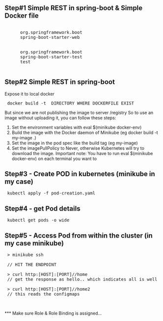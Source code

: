 ## Step#1 Simple REST in spring-boot & Simple Docker file

<pre>
 <dependency>
      <groupId>org.springframework.boot</groupId>
      <artifactId>spring-boot-starter-web</artifactId>
  </dependency>
  <dependency>
      <groupId>org.springframework.boot</groupId>
      <artifactId>spring-boot-starter-test</artifactId>
      <scope>test</scope>
  </dependency>
</pre>

## Step#2 Simple REST in spring-boot
Expose it to local docker 
<pre>
 docker build -t <MY_IMAG_NAME> DIRECTORY_WHERE_DOCKERFILE_EXIST
</pre>

But since we are not publishing the image to server /registry 
So to use an image without uploading it, you can follow these steps:
1. Set the environment variables with eval $(minikube docker-env)
2. Build the image with the Docker daemon of Minikube (eg docker build -t my-image .)
3. Set the image in the pod spec like the build tag (eg my-image)
4. Set the imagePullPolicy to Never, otherwise Kubernetes will try to download the image.
Important note: You have to run eval $(minikube docker-env) on each terminal you want to

## Step#3 - Create POD in kubernetes  (minikube in my case)
<pre>
 kubectl apply -f pod-creation.yaml
</pre>


## Step#4 - get Pod details
<pre>
 kubectl get pods -o wide
</pre>


## Step#5 - Access Pod from within the cluster (in my case minikube)
<pre>
 > minikube ssh

 // HIT THE ENDPOINT

 > curl http:[HOST]:[PORT]//home
 // get the response as hello.. which indicates all is well

 > curl http:[HOST]:[PORT]//home2
 // this reads the configmaps 

 
</pre>

*** Make sure Role & Role Binding is assigned...